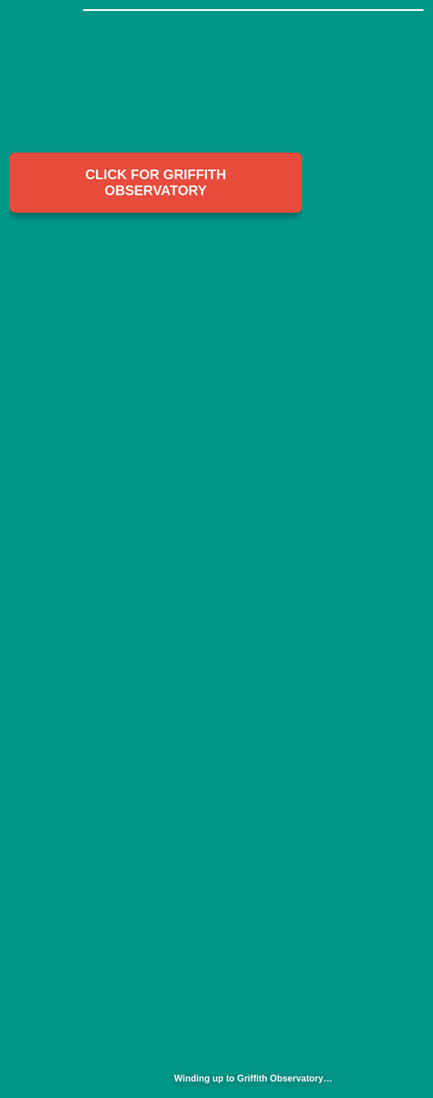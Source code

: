 ```yaml
---
layout: post
title: "Los Angeles"
description: "Roadtrip through LA and learn UI while you're there!"
permalink: /west-coast/analytics/losangeles/GriffithO
parent: "Analytics/Admin"
team: "Cool Collaborators"
submodule: 1
author: "Cool Collaborators"
date: 2025-10-21
---
```


# Los Angeles 


<!doctype html>
<html lang="en">
<head>
  <meta charset="utf-8">
  <meta name="viewport" content="width=device-width, initial-scale=1">
  <title>Griffith Observatory — Roadtrip</title>
  <style>
    /* ===== CSS Variables ===== */
    :root {
      --intro-bg: #009688;
      --teal-light: #4DB6AC;
      --night-gradient-start: #0f0c29;
      --night-gradient-mid: #302b63;
      --night-gradient-end: #24243e;
      --transition-duration: 4000ms;
    }

    /* ===== Base Styles ===== */
    body {
      background: var(--intro-bg);
      overflow-x: hidden; /* allow vertical scroll */
      overflow-y: auto;
      font-family: 'Open Sans', sans-serif;
      margin: 0;
    }

    .hidden {
      display: none;
    }

    /* ===== Truck Intro Animation ===== */
    .intro {
      position: fixed;
      inset: 0;
      display: grid;
      place-items: center;
      background: var(--intro-bg);
      z-index: 10;
    }

    .intro p {
      color: #fff;
      font-weight: 800;
      margin-top: 18px;
      text-shadow: 0 2px 12px rgba(0, 0, 0, 0.35);
    }

    .loop-wrapper {
      margin: 0 auto;
      position: relative;
      display: block;
      width: 600px;
      height: 250px;
      overflow: hidden;
      border-bottom: 3px solid #fff;
      color: #fff;
    }

    /* Landscape Elements */
    .mountain {
      position: absolute;
      right: -900px;
      bottom: -20px;
      width: 2px;
      height: 2px;
      box-shadow: 
        0 0 0 50px var(--teal-light),
        60px 50px 0 70px var(--teal-light),
        90px 90px 0 50px var(--teal-light),
        250px 250px 0 50px var(--teal-light),
        290px 320px 0 50px var(--teal-light),
        320px 400px 0 50px var(--teal-light);
      transform: rotate(130deg);
      animation: mtn 4s linear;
    }

    .hill {
      position: absolute;
      right: -900px;
      bottom: -50px;
      width: 400px;
      border-radius: 50%;
      height: 20px;
      box-shadow: 
        0 0 0 50px var(--teal-light),
        -20px 0 0 20px var(--teal-light),
        -90px 0 0 50px var(--teal-light),
        250px 0 0 50px var(--teal-light),
        290px 0 0 50px var(--teal-light),
        620px 0 0 50px var(--teal-light);
      animation: hill 4s 0s linear;
    }

    .tree {
      position: absolute;
      height: 100px;
      width: 35px;
      bottom: 0;
      background: url(https://s3-us-west-2.amazonaws.com/s.cdpn.io/130015/tree.svg) no-repeat;
      animation: tree 4s 0s linear;
    }

    .tree:nth-child(2) {
      animation: tree2 4s 0.15s linear;
    }

    .tree:nth-child(3) {
      animation: tree3 4s 0.05s linear;
    }

    .rock {
      margin-top: -17%;
      height: 2%;
      width: 2%;
      bottom: -2px;
      border-radius: 20px;
      position: absolute;
      background: #ddd;
      animation: rock 4s 0s linear;
    }

    /* Vehicle */
    .truck,
    .wheels {
      transition: all ease;
      width: 85px;
      margin-right: -60px;
      bottom: 0px;
      right: 50%;
      position: absolute;
      background: #eee;
    }

    .truck {
      background: url(https://s3-us-west-2.amazonaws.com/s.cdpn.io/130015/truck.svg) no-repeat;
      background-size: contain;
      height: 60px;
      animation: truck 4s 0.08s ease;
    }

    .truck::before {
      content: " ";
      position: absolute;
      width: 25px;
      box-shadow: 
        -30px 28px 0 1.5px #fff,
        -35px 18px 0 1.5px #fff;
      animation: wind 1.5s 0s ease 3;
    }

    .wheels {
      background: url(https://s3-us-west-2.amazonaws.com/s.cdpn.io/130015/wheels.svg) no-repeat;
      height: 15px;
      margin-bottom: 0;
      animation: truck 4s 0.001s ease;
    }

    /* ===== Keyframe Animations - Intro ===== */
    @keyframes tree {
      0% { transform: translate(1350px); }
      100% { transform: translate(-50px); }
    }

    @keyframes tree2 {
      0% { transform: translate(650px); }
      100% { transform: translate(-50px); }
    }

    @keyframes tree3 {
      0% { transform: translate(2750px); }
      100% { transform: translate(-50px); }
    }

    @keyframes rock {
      0% { right: -200px; }
      100% { right: 2000px; }
    }

    @keyframes truck {
      0%, 100% { transform: translateY(0); }
      6% { transform: translateY(0); }
      7% { transform: translateY(-6px); }
      9% { transform: translateY(0); }
      10% { transform: translateY(-1px); }
      11% { transform: translateY(0); }
    }

    @keyframes wind {
      0%, 100% { transform: translateY(0); }
      50% { transform: translateY(3px); }
    }

    @keyframes mtn {
      100% { transform: translateX(-2000px) rotate(130deg); }
    }

    @keyframes hill {
      100% { transform: translateX(-2000px); }
    }

    /* ===== Night Sky Scene ===== */
    .scene {
      position: relative;
      min-height: 100vh;
      padding-bottom: 220px; /* ensure room for absolutely positioned observatory */
      background: linear-gradient(
        var(--night-gradient-start),
        var(--night-gradient-mid) 55%,
        var(--night-gradient-end)
      );
    }

    /* Stars */
    .twinkle {
      width: 3px;
      height: 3px;
      background: #fff;
      border-radius: 50%;
      box-shadow: 0 0 8px #fff;
      position: absolute;
      animation: twinkle 2s ease-in-out infinite;
    }

    .twinkle.t2 {
      animation-delay: 0.4s;
      top: 18%;
    }

    .twinkle.t3 {
      animation-delay: 0.8s;
      top: 28%;
    }

    .twinkle.t4 {
      animation-delay: 1.2s;
      top: 46%;
    }

    /* Comets */
    .comet {
      width: 8px;
      height: 8px;
      background: #fff;
      border-radius: 50%;
      box-shadow: 0 0 10px #fff;
      top: 20%;
      left: -100px;
      position: absolute;
      animation: comet 7s linear infinite;
    }

    .comet::after {
      content: "";
      position: absolute;
      width: 90px;
      height: 2px;
      right: 8px;
      top: 3px;
      background: linear-gradient(to right, #fff, transparent);
    }

    .comet.c2 {
      top: 40%;
      animation-delay: 1.6s;
    }

    .comet.c3 {
      top: 60%;
      animation-delay: 3.2s;
    }

    /* Planets */
    .planet {
      border-radius: 50%;
      position: absolute;
      animation: spin-planet 22s linear infinite;
    }

    .planet.mars {
      width: 56px;
      height: 56px;
      background: radial-gradient(circle at 30% 30%, #ff6b4a, #cd5c3a);
      top: 14%;
      left: 10%;
      box-shadow: 0 0 26px rgba(255, 107, 74, 0.55);
    }

    .planet.jupiter {
      width: 78px;
      height: 78px;
      background: radial-gradient(circle at 30% 30%, #ffa726, #ff8a50);
      top: 48%;
      right: 10%;
      box-shadow: 0 0 34px rgba(255, 167, 38, 0.55);
      animation-duration: 26s;
    }

    .moon {
      width: 64px;
      height: 64px;
      background: linear-gradient(135deg, #fff5e1, #ffe4b5);
      border-radius: 50%;
      position: absolute;
      top: 24%;
      right: 14%;
      box-shadow: 0 0 36px rgba(255, 245, 225, 0.8);
      animation: float 7.5s ease-in-out infinite;
    }

    /* Layers: skyline and hills */
    .layer {
      position: absolute;
      left: 0;
      right: 0;
      pointer-events: none;
    }

    .skyline {
      bottom: 56px;
      height: 110px;
      background:
        linear-gradient(transparent 35%, rgba(255,255,255,0.06))
        ,
        repeating-linear-gradient(90deg, rgba(0,0,0,0.0) 0 48px, rgba(0,0,0,0.0) 48px 56px)
        ,
        linear-gradient(#13192c, #0e1426);
      mask:
        radial-gradient(120px 40px at 12% 70%, #000 98%, transparent 100%),
        radial-gradient(80px 30px at 28% 72%, #000 98%, transparent 100%),
        radial-gradient(100px 34px at 46% 75%, #000 98%, transparent 100%),
        radial-gradient(140px 40px at 62% 72%, #000 98%, transparent 100%),
        radial-gradient(120px 36px at 78% 70%, #000 98%, transparent 100%),
        radial-gradient(90px 30px at 90% 73%, #000 98%, transparent 100%);
      animation: skyline-parallax 20s linear infinite;
      opacity: 0.75;
    }

    .haze {
      bottom: 84px;
      height: 90px;
      background: radial-gradient(60% 100% at 50% 100%, rgba(180,180,220,0.15), transparent 70%);
      filter: blur(2px);
      animation: haze-drift 14s ease-in-out infinite;
    }

    @keyframes skyline-parallax {
      0% { transform: translateX(0); }
      100% { transform: translateX(-60px); }
    }

    @keyframes haze-drift {
      0%, 100% { transform: translateX(0); opacity: 0.35; }
      50% { transform: translateX(10px); opacity: 0.5; }
    }

    /* Observatory Complex */
    .observatory {
      position: absolute;
      bottom: 84px;
      left: 50%;
      transform: translateX(-50%);
      width: 480px;
      height: 200px;
      display: grid;
      grid-template-columns: 1fr 1.4fr 1fr;
      align-items: end;
      gap: 10px;
    }

    /* Wings and colonnade */
    .wing {
      position: relative;
      height: 120px;
      background: linear-gradient(#d8d8d8, #bdbdbd);
      border: 4px solid #8e8e8e;
      border-radius: 6px;
    }

    .colonnade {
      position: relative;
      height: 120px;
      background: linear-gradient(#e2e2e2, #cfcfcf);
      border: 4px solid #8e8e8e;
      border-radius: 6px;
      display: grid;
      grid-template-columns: repeat(7, 1fr);
      align-items: end;
      padding: 0 10px 10px;
      box-shadow: inset 0 -6px 0 rgba(0,0,0,0.06);
    }

    .pillar {
      height: 70px;
      background: linear-gradient(#f0f0f0, #d8d8d8);
      border: 2px solid #9a9a9a;
      border-radius: 3px;
      box-shadow: inset 0 0 0 1px rgba(255,255,255,0.5);
      animation: subtle-pulse 6s ease-in-out infinite;
    }

    @keyframes subtle-pulse {
      0%, 100% { filter: brightness(1); }
      50% { filter: brightness(1.05); }
    }

    /* Domes */
    .dome {
      position: absolute;
      left: 50%;
      transform: translateX(-50%);
      width: 140px;
      height: 110px;
      top: -100px;
      background: radial-gradient(circle at 50% 20%, #f3f3f3, #cfcfcf 70%);
      border: 4px solid #8f8f8f;
      border-bottom: none;
      border-radius: 140px 140px 0 0;
      overflow: hidden;
      box-shadow: 0 6px 0 rgba(0,0,0,0.08);
      animation: dome-sway 9s ease-in-out infinite;
    }

    .dome.small {
      width: 100px;
      height: 80px;
      top: -70px;
      animation-duration: 11s;
    }

    @keyframes dome-sway {
      0%, 100% { transform: translateX(-50%) rotate(0deg); }
      50% { transform: translateX(-50%) rotate(0.4deg); }
    }

    /* Dome shutters */
    .shutter {
      position: absolute;
      left: 50%;
      top: 8px;
      transform: translateX(-50%);
      width: 6px;
      height: 90%;
      background: #b1b1b1;
      border-radius: 3px;
      box-shadow: 0 0 0 2px #9a9a9a;
      overflow: visible;
    }

    .shutter::before,
    .shutter::after {
      content: "";
      position: absolute;
      left: 50%;
      width: 120px;
      height: 100px;
      background: radial-gradient(circle at 50% -10%, #e8e8e8, #c8c8c8);
      border: 2px solid #9a9a9a;
      border-bottom: none;
      border-radius: 120px 120px 0 0;
      transform-origin: bottom center;
    }

    /* Upper leaf */
    .shutter::before {
      bottom: calc(100% - 6px);
      transform: translateX(-50%) rotate(0deg);
      animation: shutter-open-top 10s ease-in-out infinite;
    }

    /* Lower leaf */
    .shutter::after {
      top: 6px;
      transform: translateX(-50%) rotate(0deg) scaleY(-1);
      animation: shutter-open-bottom 10s ease-in-out infinite;
      opacity: 0.95;
    }

    @keyframes shutter-open-top {
      0%, 20% { transform: translateX(-50%) rotate(0deg); }
      40%, 60% { transform: translateX(-50%) rotate(-48deg); }
      80%, 100% { transform: translateX(-50%) rotate(0deg); }
    }

    @keyframes shutter-open-bottom {
      0%, 20% { transform: translateX(-50%) rotate(0deg) scaleY(-1); }
      40%, 60% { transform: translateX(-50%) rotate(48deg) scaleY(-1); }
      80%, 100% { transform: translateX(-50%) rotate(0deg) scaleY(-1); }
    }

    /* Telescope beam */
    .beam {
      position: absolute;
      left: 50%;
      bottom: 12px;
      transform-origin: left center;
      width: 320px;
      height: 4px;
      background: linear-gradient(90deg, rgba(255,255,230,0.65), rgba(255,255,230,0.05));
      filter: blur(0.5px);
      border-radius: 4px;
      animation: beam-sweep 14s ease-in-out infinite;
      mix-blend-mode: screen;
    }

    .beam.small {
      width: 220px;
      opacity: 0.8;
      animation-duration: 16s;
    }

    @keyframes beam-sweep {
      0% { transform: translateX(-50%) rotate(-8deg); }
      50% { transform: translateX(-50%) rotate(14deg); }
      100% { transform: translateX(-50%) rotate(-8deg); }
    }

    /* Roof lights */
    .roof-light {
      position: absolute;
      bottom: 110px;
      left: 50%;
      transform: translateX(-50%);
      width: 80px;
      height: 8px;
      background: radial-gradient(60% 100% at 50% 100%, rgba(255,255,200,0.35), transparent 70%);
      filter: blur(1px);
      animation: light-glow 5s ease-in-out infinite;
    }

    @keyframes light-glow {
      0%, 100% { opacity: 0.3; }
      50% { opacity: 0.6; }
    }

    /* Palms (foreground) */
    .palms {
      position: absolute;
      bottom: 76px;
      left: 50%;
      width: 520px;
      transform: translateX(-50%);
      height: 80px;
      pointer-events: none;
    }

    .palm {
      position: absolute;
      bottom: 0;
      width: 6px;
      height: 70px;
      background: #1d2a33;
      border-radius: 3px;
      transform-origin: bottom center;
      animation: palm-sway 7s ease-in-out infinite;
    }

    .palm:nth-child(1) { left: 10px; animation-delay: -1s; }
    .palm:nth-child(2) { left: 80px; animation-delay: -2s; }
    .palm:nth-child(3) { right: 60px; animation-delay: -1.6s; }
    .palm:nth-child(4) { right: 10px; animation-delay: -2.3s; }

    .palm::before,
    .palm::after {
      content: "";
      position: absolute;
      bottom: 64px;
      left: 50%;
      width: 80px;
      height: 20px;
      transform: translateX(-50%);
      background:
        radial-gradient(12px 8px at 20% 50%, #2a3e4b 60%, transparent 62%),
        radial-gradient(12px 8px at 40% 50%, #2a3e4b 60%, transparent 62%),
        radial-gradient(12px 8px at 60% 50%, #2a3e4b 60%, transparent 62%),
        radial-gradient(12px 8px at 80% 50%, #2a3e4b 60%, transparent 62%);
    }

    .palm::after { transform: translateX(-50%) rotate(14deg); }
    .palm::before { transform: translateX(-50%) rotate(-14deg); }

    @keyframes palm-sway {
      0%, 100% { transform: rotate(0deg); }
      50% { transform: rotate(1.2deg); }
    }

    /* Caption */
    .caption {
      position: absolute;
      left: 50%;
      transform: translateX(-50%);
      bottom: 22px;
      color: #e9e9ff;
      font-weight: 600;
      background: rgba(0, 0, 0, 0.35);
      padding: 8px 14px;
      border-radius: 10px;
    }

    /* ===== Keyframe Animations - Scene ===== */
    @keyframes twinkle {
      0%, 100% {
        transform: scale(1);
        opacity: 0.8;
      }
      50% {
        transform: scale(2.2);
        opacity: 1;
      }
    }

    @keyframes comet {
      to {
        left: 110%;
      }
    }

    @keyframes spin-planet {
      to {
        transform: rotate(360deg);
      }
    }

    @keyframes float {
      0%, 100% {
        transform: translateY(0);
      }
      50% {
        transform: translateY(-18px);
      }
    }

    /* ===== Accessibility: Reduced Motion ===== */
    @media (prefers-reduced-motion: reduce) {
      *,
      *::before,
      *::after {
        animation-duration: 0.01ms !important;
        animation-iteration-count: 1 !important;
        transition-duration: 0.01ms !important;
      }
    }
  </style>
</head>
<body>
  <!-- Truck intro -->
  <div class="intro" id="intro" role="region" aria-label="Introduction animation">
    <div class="loop-wrapper" role="img" aria-label="Driving up to Griffith Observatory at dusk">
      <div class="mountain" aria-hidden="true"></div>
      <div class="hill" aria-hidden="true"></div>
      <div class="tree" aria-hidden="true"></div>
      <div class="tree" aria-hidden="true"></div>
      <div class="tree" aria-hidden="true"></div>
      <div class="rock" aria-hidden="true"></div>
      <div class="truck" aria-hidden="true"></div>
      <div class="wheels" aria-hidden="true"></div>
    </div>
    <p>Winding up to Griffith Observatory…</p>
  </div>

  <!-- Scene -->
  <main class="scene hidden" id="scene" role="region" aria-label="Griffith Observatory night sky scene">
    <!-- Ambient sky objects -->
    <div class="twinkle" style="top:12%;left:12%" aria-hidden="true"></div>
    <div class="twinkle t2" style="left:48%" aria-hidden="true"></div>
    <div class="twinkle t3" style="left:72%" aria-hidden="true"></div>
    <div class="twinkle t4" style="left:22%" aria-hidden="true"></div>
    <div class="comet" aria-hidden="true"></div>
    <div class="comet c2" aria-hidden="true"></div>
    <div class="comet c3" aria-hidden="true"></div>
    <div class="planet mars" aria-hidden="true"></div>
    <div class="planet jupiter" aria-hidden="true"></div>
    <div class="moon" aria-hidden="true"></div>

    <!-- LA skyline layers and haze -->
    <div class="layer skyline" aria-hidden="true"></div>
    <div class="layer haze" aria-hidden="true"></div>

    <!-- Griffith Observatory complex -->
    <div class="observatory" aria-label="Griffith Observatory">
      <!-- Left wing with small dome -->
      <div class="wing" aria-hidden="true">
        <div class="dome small" aria-hidden="true">
          <div class="shutter" aria-hidden="true"></div>
          <div class="beam small" aria-hidden="true"></div>
        </div>
      </div>

      <!-- Central colonnade with main dome and beam -->
      <div class="colonnade" aria-label="Central building with colonnade">
        <div class="pillar" aria-hidden="true"></div>
        <div class="pillar" aria-hidden="true"></div>
        <div class="pillar" aria-hidden="true"></div>
        <div class="pillar" aria-hidden="true"></div>
        <div class="pillar" aria-hidden="true"></div>
        <div class="pillar" aria-hidden="true"></div>
        <div class="pillar" aria-hidden="true"></div>
        <div class="dome" aria-label="Main dome">
          <div class="shutter" aria-hidden="true"></div>
          <div class="beam" aria-hidden="true"></div>
        </div>
        <div class="roof-light" aria-hidden="true"></div>
      </div>

      <!-- Right wing with small dome -->
      <div class="wing" aria-hidden="true">
        <div class="dome small" aria-hidden="true">
          <div class="shutter" aria-hidden="true"></div>
          <div class="beam small" aria-hidden="true"></div>
        </div>
      </div>
    </div>

    <!-- Foreground palms -->
    <div class="palms" aria-hidden="true">
      <div class="palm"></div>
      <div class="palm"></div>
      <div class="palm"></div>
      <div class="palm"></div>
    </div>

    <div class="caption">🔭 Griffith Observatory — comets, planets & moonlit LA</div>
  </main>

  <script>
    // Constants
    const INTRO_DURATION = 4000; // 4 seconds
    const INTRO_FAILSAFE = 6000; // safety net

    // Transition from intro to main scene
    const transitionToScene = () => {
      const introEl = document.getElementById('intro');
      const sceneEl = document.getElementById('scene');
      if (!introEl || !sceneEl) return;

      // Swap visibility
      introEl.classList.add('hidden');
      sceneEl.classList.remove('hidden');

      // Ensure background updates to night gradient
      document.body.style.background = 'linear-gradient(var(--night-gradient-start), var(--night-gradient-end))';

      // Remove intro from the DOM to avoid overlay edge cases
      if (introEl.parentNode) {
        introEl.parentNode.removeChild(introEl);
      }
    };

    const scheduleTransition = () => {
      // Primary timer
      setTimeout(transitionToScene, INTRO_DURATION);
      // Failsafe timer (in case primary is blocked)
      setTimeout(transitionToScene, INTRO_FAILSAFE);
    };

    // Run after DOM is ready
    if (document.readyState === 'complete' || document.readyState === 'interactive') {
      scheduleTransition();
    } else {
      document.addEventListener('DOMContentLoaded', scheduleTransition, { once: true });
    }
    // As a backup, also run on load and re-enable vertical scrolling
    window.addEventListener('load', () => {
      scheduleTransition();
      document.body.style.overflowY = 'auto';
    }, { once: true });
  </script>
</body>
</html>

<!DOCTYPE html>
<html>
<head>
<title>Griffith Observatory Button Lesson</title>
<style>
body {
font-family: Arial, sans-serif;
background: #000;
color: #fff;
margin: 0;
padding: 40px 20px;
line-height: 1.6;
font-size: 16px;
        }
        .container {
            max-width: 800px;
            margin: 0 auto;
        }
        h1, h2, h3 {
            color: #fff;
            font-size: 16px;
            font-weight: bold;
            margin: 20px 0 10px 0;
        }
        p {
            color: #fff;
            font-size: 16px;
            margin: 10px 0;
        }
        pre {
            background: #1a1a1a;
            padding: 15px;
            border-radius: 5px;
            overflow-x: auto;
            color: #fff;
            font-size: 14px;
        }
        code {
            color: #fff;
            font-size: 14px;
        }
        .example-section {
            margin: 40px 0;
            padding: 30px;
            background: #1a1a1a;
            border-radius: 10px;
        }
        .demo-container {
            display: flex;
            flex-direction: column;
            align-items: center;
            justify-content: center;
            min-height: 400px;
            background: linear-gradient(to bottom, #1a1a2e 0%, #0f3460 50%, #16213e 100%);
            border-radius: 10px;
            position: relative;
            margin-top: 20px;
            overflow: hidden;
        }
        .button-container {
            margin-bottom: 50px;
            z-index: 10;
        }
        button {
            background-color: #e74c3c;
            color: white;
            padding: 25px 50px;
            font-size: 24px;
            font-weight: bold;
            border: none;
            border-radius: 10px;
            cursor: pointer;
            box-shadow: 0 6px 12px rgba(0,0,0,0.3);
            transition: all 0.3s ease;
            text-transform: uppercase;
        }
        button:hover {
            background-color: #c0392b;
            transform: translateY(-3px);
            box-shadow: 0 8px 16px rgba(0,0,0,0.4);
        }
        button:active {
            transform: translateY(0);
            box-shadow: 0 4px 8px rgba(0,0,0,0.3);
        }
        #observatoryContainer {
            opacity: 0;
            transform: scale(0.5) translateY(50px);
            transition: all 1s ease;
            z-index: 10;
        }
        #observatoryContainer.show {
            opacity: 1;
            transform: scale(1) translateY(0);
        }
        .observatory {
            position: relative;
            width: 300px;
            height: 200px;
        }
        .dome {
            position: absolute;
            bottom: 60px;
            left: 50%;
            transform: translateX(-50%);
            width: 120px;
            height: 60px;
            background: linear-gradient(to bottom, #d4d4d4 0%, #a8a8a8 100%);
            border-radius: 60px 60px 0 0;
            border: 3px solid #fff;
            animation: domeAppear 0.8s ease backwards;
            animation-delay: 0.3s;
        }
        .dome::before {
            content: '';
            position: absolute;
            top: 10px;
            left: 50%;
            transform: translateX(-50%);
            width: 30px;
            height: 30px;
            background: #4a4a4a;
            border-radius: 50%;
            border: 2px solid #fff;
        }
        .building {
            position: absolute;
            bottom: 0;
            left: 50%;
            transform: translateX(-50%);
            width: 200px;
            height: 70px;
            background: linear-gradient(to bottom, #e8e8e8 0%, #c4c4c4 100%);
            border: 3px solid #fff;
            animation: buildingAppear 0.8s ease backwards;
            animation-delay: 0.1s;
        }
        .window {
            position: absolute;
            background: #ffd700;
            border: 1px solid #fff;
            animation: windowGlow 2s ease-in-out infinite;
        }
        .window1 {
            top: 15px;
            left: 30px;
            width: 25px;
            height: 30px;
        }
        .window2 {
            top: 15px;
            left: 70px;
            width: 25px;
            height: 30px;
        }
        .window3 {
            top: 15px;
            right: 70px;
            width: 25px;
            height: 30px;
        }
        .window4 {
            top: 15px;
            right: 30px;
            width: 25px;
            height: 30px;
        }
        .stars {
            position: absolute;
            width: 100%;
            height: 100%;
            top: 0;
            left: 0;
        }
        .star {
            position: absolute;
            width: 2px;
            height: 2px;
            background: white;
            border-radius: 50%;
            animation: twinkle 3s ease-in-out infinite;
        }
        .star1 { top: 20%; left: 15%; animation-delay: 0s; }
        .star2 { top: 30%; left: 80%; animation-delay: 0.5s; }
        .star3 { top: 15%; left: 45%; animation-delay: 1s; }
        .star4 { top: 25%; left: 65%; animation-delay: 1.5s; }
        .star5 { top: 35%; right: 20%; animation-delay: 2s; }
        .star6 { top: 10%; right: 35%; animation-delay: 2.5s; }
        @keyframes buildingAppear {
            from {
                opacity: 0;
                transform: translateX(-50%) translateY(50px);
            }
            to {
                opacity: 1;
                transform: translateX(-50%) translateY(0);
            }
        }
        @keyframes domeAppear {
            from {
                opacity: 0;
                transform: translateX(-50%) scale(0.3);
            }
            to {
                opacity: 1;
                transform: translateX(-50%) scale(1);
            }
        }
        @keyframes windowGlow {
            0%, 100% {
                opacity: 0.8;
                box-shadow: 0 0 5px #ffd700;
            }
            50% {
                opacity: 1;
                box-shadow: 0 0 15px #ffd700;
            }
        }
        @keyframes twinkle {
            0%, 100% {
                opacity: 0.3;
                transform: scale(1);
            }
            50% {
                opacity: 1;
                transform: scale(1.5);
            }
        }
    </style>
</head>
<body>
<div class="container">
<h1>Los Angeles</h1>
<h2>Griffith Observatory Button Lesson</h2>
        <h3>Step 1: Set Up Your HTML File</h3>
        <p>First, create a new file and save it as button.html. Every HTML file needs this basic structure:</p>
        <pre><code>&lt;!DOCTYPE html&gt;
&lt;html&gt;
&lt;head&gt;
&lt;title&gt;My Button&lt;/title&gt;
&lt;/head&gt;
&lt;body&gt;
&lt;/body&gt;
&lt;/html&gt;</code></pre>
        <p>What this means:</p>
        <p>&lt;!DOCTYPE html&gt; tells the browser this is an HTML file</p>
        <p>&lt;html&gt; wraps everything</p>
        <p>&lt;head&gt; contains information about the page</p>
        <p>&lt;body&gt; is where your visible content goes</p>
        <h3>Step 2: Create Your First Button</h3>
        <p>Inside the &lt;body&gt; tags, add a button:</p>
        <pre><code>&lt;body&gt;
    &lt;button&gt;Click Me!&lt;/button&gt;
&lt;/body&gt;</code></pre>
        <h3>Step 3: Make the Button Do Something</h3>
        <p>Add an onclick attribute to make something happen when clicked:</p>
        <pre><code>&lt;button onclick="alert('Hello!')"&gt;Click Me!&lt;/button&gt;</code></pre>
        <div class="example-section">
            <h3>Here's an example button!</h3>
            <div class="demo-container">
                <div class="stars">
                    <div class="star star1"></div>
                    <div class="star star2"></div>
                    <div class="star star3"></div>
                    <div class="star star4"></div>
                    <div class="star star5"></div>
                    <div class="star star6"></div>
                </div>
                <div class="button-container">
                    <button onclick="generateObservatory()">Click for Griffith Observatory</button>
                </div>
                <div id="observatoryContainer">
                    <div class="observatory">
                        <div class="building">
                            <div class="window window1"></div>
                            <div class="window window2"></div>
                            <div class="window window3"></div>
                            <div class="window window4"></div>
                        </div>
                        <div class="dome"></div>
                    </div>
                </div>
            </div>
        </div>
    </div>
    <script>
        function generateObservatory() {
            var observatoryContainer = document.getElementById('observatoryContainer');
            // Reset animation by removing and re-adding the class
            observatoryContainer.classList.remove('show');
            // Small delay to allow reset
            setTimeout(function() {
                observatoryContainer.classList.add('show');
            }, 50);
        }
    </script>
</body>
</html>